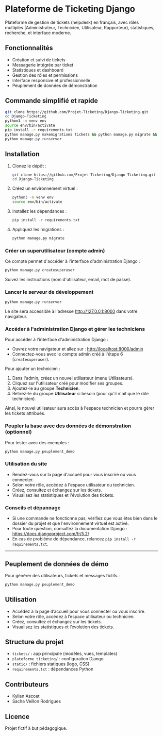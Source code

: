 # Plateforme de Ticketing Django

Plateforme de gestion de tickets (helpdesk) en français, avec rôles multiples (Administrateur, Technicien, Utilisateur, Rapporteur), statistiques, recherche, et interface moderne.

## Fonctionnalités
- Création et suivi de tickets
- Messagerie intégrée par ticket
- Statistiques et dashboard
- Gestion des rôles et permissions
- Interface responsive et professionnelle
- Peuplement de données de démonstration

## Commande simplifié et rapide
   ```bash
   git clone https://github.com/Projet-Ticketing/Django-Ticketing.git
   cd Django-Ticketing
   python3 -m venv env
   source env/bin/activate
   pip install -r requirements.txt
   python manage.py makemigrations tickets && python manage.py migrate && python manage.py createsuperuser && python manage.py peuplement_demo
   python manage.py runserver
   ```

## Installation
1. Clonez le dépôt :
   ```bash
   git clone https://github.com/Projet-Ticketing/Django-Ticketing.git
   cd Django-Ticketing
   ```
2. Créez un environnement virtuel :
   ```bash
   python3 -m venv env
   source env/bin/activate
   ```
3. Installez les dépendances :
   ```bash
   pip install -r requirements.txt
   ```
4. Appliquez les migrations :
   ```bash
   python manage.py migrate
   ```

### Créer un superutilisateur (compte admin)
Ce compte permet d'accéder à l'interface d'administration Django :
```bash
python manage.py createsuperuser
```
Suivez les instructions (nom d'utilisateur, email, mot de passe).

### Lancer le serveur de développement
```bash
python manage.py runserver
```
Le site sera accessible à l'adresse http://127.0.0.1:8000 dans votre navigateur.

### Accéder à l'administration Django et gérer les techniciens

Pour accéder à l'interface d'administration Django :
- Ouvrez votre navigateur et allez sur : [http://localhost:8000/admin](http://localhost:8000/admin)
- Connectez-vous avec le compte admin créé à l'étape 6 (`createsuperuser`).

Pour ajouter un technicien :
1. Dans l'admin, créez un nouvel utilisateur (menu Utilisateurs).
2. Cliquez sur l'utilisateur créé pour modifier ses groupes.
3. Ajoutez-le au groupe **Technicien**.
4. Retirez-le du groupe **Utilisateur** si besoin (pour qu'il n'ait que le rôle technicien).

Ainsi, le nouvel utilisateur aura accès à l'espace technicien et pourra gérer les tickets attribués.

### Peupler la base avec des données de démonstration (optionnel)
Pour tester avec des exemples :
```bash
python manage.py peuplement_demo
```

### Utilisation du site
- Rendez-vous sur la page d'accueil pour vous inscrire ou vous connecter.
- Selon votre rôle, accédez à l'espace utilisateur ou technicien.
- Créez, consultez et échangez sur les tickets.
- Visualisez les statistiques et l'évolution des tickets.

### Conseils et dépannage
- Si une commande ne fonctionne pas, vérifiez que vous êtes bien dans le dossier du projet et que l'environnement virtuel est activé.
- Pour toute question, consultez la documentation Django : https://docs.djangoproject.com/fr/5.2/
- En cas de problème de dépendance, relancez `pip install -r requirements.txt`.

---

## Peuplement de données de démo
Pour générer des utilisateurs, tickets et messages fictifs :
```bash
python manage.py peuplement_demo
```

## Utilisation
- Accédez à la page d’accueil pour vous connecter ou vous inscrire.
- Selon votre rôle, accédez à l’espace utilisateur ou technicien.
- Créez, consultez et échangez sur les tickets.
- Visualisez les statistiques et l’évolution des tickets.

## Structure du projet
- `tickets/` : app principale (modèles, vues, templates)
- `plateforme_ticketing/` : configuration Django
- `static/` : fichiers statiques (logo, CSS)
- `requirements.txt` : dépendances Python

## Contributeurs
- Kylian Ascoet
- Sacha Veillon Rodrigues

## Licence
Projet fictif à but pédagogique.
